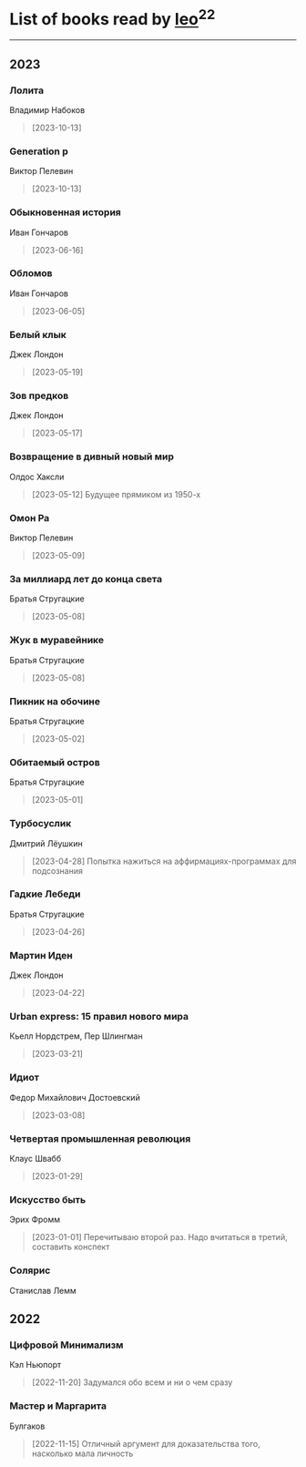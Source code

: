# List of books read by [leo](https://plus.google.com/u/0/106915386474260202605/)<sup>22</sup>
---

## 2023

### Лолита
Владимир Набоков
> [2023-10-13] 


### Generation p
Виктор Пелевин
> [2023-10-13] 


### Обыкновенная история
Иван Гончаров
> [2023-06-16] 


### Обломов
Иван Гончаров
> [2023-06-05] 


### Белый клык
Джек Лондон
> [2023-05-19] 


### Зов предков
Джек Лондон
> [2023-05-17] 


### Возвращение в дивный новый мир
Олдос Хаксли
> [2023-05-12] Будущее прямиком из 1950-х


### Омон Ра
Виктор Пелевин
> [2023-05-09] 


### За миллиард лет до конца света
Братья Стругацкие
> [2023-05-08] 


### Жук в муравейнике
Братья Стругацкие
> [2023-05-08] 


### Пикник на обочине
Братья Стругацкие
> [2023-05-02] 


### Обитаемый остров
Братья Стругацкие
> [2023-05-01] 


### Турбосуслик
Дмитрий Лёушкин
> [2023-04-28] Попытка нажиться на аффирмациях-программах для подсознания


### Гадкие Лебеди
Братья Стругацкие
> [2023-04-26] 


### Мартин Иден
Джек Лондон
> [2023-04-22] 


### Urban express: 15 правил нового мира
Кьелл Нордстрем, Пер Шлингман
> [2023-03-21] 


### Идиот
Федор Михайлович Достоевский
> [2023-03-08] 


### Четвертая промышленная революция
Клаус Швабб
> [2023-01-29] 


### Искусство быть
Эрих Фромм
> [2023-01-01] Перечитываю второй раз. Надо вчитаться в третий, составить конспект


### Солярис
Станислав Лемм



## 2022

### Цифровой Минимализм
Кэл Ньюпорт
> [2022-11-20] Задумался обо всем и ни о чем сразу


### Мастер и Маргарита
Булгаков
> [2022-11-15] Отличный аргумент для доказательства того, насколько мала личность



